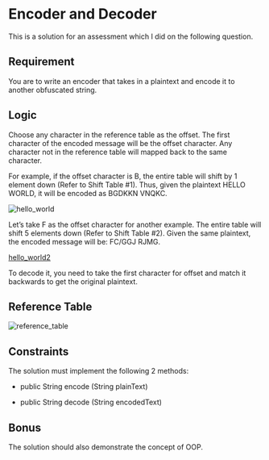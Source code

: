 # Encoder and Decoder

This is a solution for an assessment which I did on the following question.

## Requirement

You are to write an encoder that takes in a plaintext and encode it to another obfuscated string.

## Logic

Choose any character in the reference table as the offset. The first character of the encoded message will be the offset character. Any character not in the reference table will mapped back to the same character.

For example, if the offset character is B, the entire table will shift by 1 element down (Refer to Shift Table #1). Thus, given the plaintext HELLO WORLD, it will be encoded as BGDKKN VNQKC.

![hello_world](https://github.com/gideonfu55/encoder-decoder-app/assets/94817218/cd9baeeb-e580-4670-b910-58959835d326")


Let’s take F as the offset character for another example. The entire table will shift 5 elements down (Refer to Shift Table #2). Given the same plaintext, the encoded message will be:
FC/GGJ RJMG.

[hello_world2](https://github.com/gideonfu55/encoder-decoder-app/assets/94817218/18e12294-77b3-42cd-b70c-45ee8d62610c")


To decode it, you need to take the first character for offset and match it backwards to get the original plaintext.

## Reference Table

![reference_table](https://github.com/gideonfu55/encoder-decoder-app/assets/94817218/7de48e00-3ef8-4907-afe8-45b04affb839)

## Constraints

The solution must implement the following 2 methods:

- public String encode (String plainText)

- public String decode (String encodedText)

## Bonus

The solution should also demonstrate the concept of OOP.
